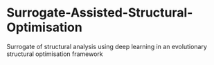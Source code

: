 # Surrogate-Assisted-Structural-Optimisation
Surrogate of structural analysis using deep learning in an evolutionary structural optimisation framework
